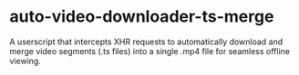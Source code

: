 # auto-video-downloader-ts-merge
A userscript that intercepts XHR requests to automatically download and merge video segments (.ts files) into a single .mp4 file for seamless offline viewing.
